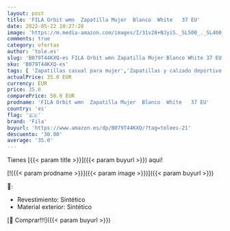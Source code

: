```yaml
---
layout: post
title: 'FILA Orbit wmn  Zapatilla Mujer  Blanco  White   37 EU'
date: 2022-05-22 10:27:28
image: 'https://m.media-amazon.com/images/I/31v28+NJyiS._SL500_._SL400_.jpg'
comments: true
category: ofertas
author: 'tole.es'
slug: 'B079T44KXQ-es FILA Orbit wmn Zapatilla Mujer Blanco White 37 EU'
sku: 'B079T44KXQ-es'
tags: [ 'Zapatillas casual para mujer','Zapatillas y calzado deportivo para mujer','Zapatos','Zapatos para mujer','Zapatos y complementos','fila','zapatilla','🇪🇸', ]
actualPrice: 35.0 EUR
currency: EUR
price: 35.0
comparePrice: 50.0 EUR
prodname: 'FILA Orbit wmn  Zapatilla Mujer  Blanco  White   37 EU'
country: 'es'
flag: '🇪🇸'
brand: 'Fila'
buyurl: 'https://www.amazon.es/dp/B079T44KXQ/?tag=tolees-21'
descuento: '30.00'
average: '35.0'
---
```


Tienes [{{< param title >}}]({{< param buyurl >}}) aqui!

[![{{< param prodname >}}]({{< param image >}})]({{< param buyurl >}})

🔎:

- Revestimiento: Sintético
- Material exterior: Sintético

[🛒 Comprar!!!]({{< param buyurl >}})
